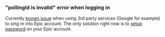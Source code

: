 ### "pollingId is invalid" error when logging in

Currently [known issue](https://github.com/JosefNemec/Playnite/issues/1416) when using 3rd party services (Google for example) to sing in into Epic account. The only solution right now is to [setup password](https://github.com/JosefNemec/Playnite/issues/1416#issuecomment-534890200) on your Epic account.